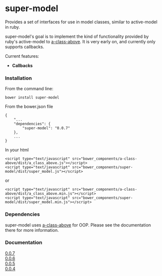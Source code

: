 # super-model

Provides a set of interfaces for use in model classes, similar to active-model in ruby.

super-model's goal is to implement the kind of functionality provided by ruby's active-model to
[a-class-above](https://github.com/pedago/a-class-above).  It is very early on, and currently
only supports callbacks. 

Current features:

 * **Callbacks**

### Installation

From the command line:
    
    bower install super-model

From the bower.json file
    
    {
	    "...
	    "dependencies": {
	        "super-model": "0.0.7"
	    },
		...
	}
	
In your html

	<script type="text/javascript" src="bower_components/a-class-above/dist/a_class_above.js"></script>
    <script type="text/javascript" src="bower_components/super-model/dist/super_model.js"></script>
or

	<script type="text/javascript" src="bower_components/a-class-above/dist/a_class_above.min.js"></script>
    <script type="text/javascript" src="bower_components/super-model/dist/super_model.min.js"></script>

### Dependencies

super-model uses [a-class-above](https://github.com/pedago/a-class-above) for OOP.  Please see the documentation
there for more information.

### Documentation

[0.0.7](http://www.pedago.com/super-model/docs/0.0.7)  
[0.0.6](http://www.pedago.com/super-model/docs/0.0.6)  
[0.0.5](http://www.pedago.com/super-model/docs/0.0.5)  
[0.0.4](http://www.pedago.com/super-model/docs/0.0.4)  
